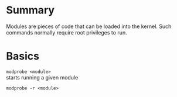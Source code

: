 # Summary

Modules are pieces of code that can be loaded into the kernel.
Such commands normally require root privileges to run.

# Basics

`modprobe <module>`  
starts running a given module   

`modprobe -r <module>`
